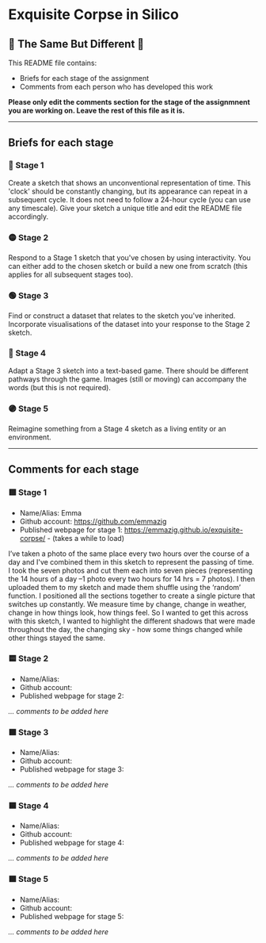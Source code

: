 # Exquisite Corpse in Silico
## 🔻 The Same But Different 🔻

This README file contains:
- Briefs for each stage of the assignment
- Comments from each person who has developed this work

**Please only edit the comments section for the stage of the assignmnent you are working on. Leave the rest of this file as it is.**

*****
## Briefs for each stage

### 🔴 Stage 1
Create a sketch that shows an unconventional representation of time. This 'clock' should be constantly changing, but its appearance can repeat in a subsequent cycle. It does not need to follow a 24-hour cycle (you can use any timescale). Give your sketch a unique title and edit the README file accordingly.

### 🟡 Stage 2
Respond to a Stage 1 sketch that you've chosen by using interactivity. You can either add to the chosen sketch or build a new one from scratch (this applies for all subsequent stages too).

### 🟢 Stage 3
Find or construct a dataset that relates to the sketch you've inherited. Incorporate visualisations of the dataset into your response to the Stage 2 sketch.

### 🔵 Stage 4
Adapt a Stage 3 sketch into a text-based game. There should be different pathways through the game. Images (still or moving) can accompany the words (but this is not required).

### 🟣 Stage 5
Reimagine something from a Stage 4 sketch as a living entity or an environment.

*****
## Comments for each stage

### 🟥 Stage 1
- Name/Alias: Emma
- Github account: https://github.com/emmazig
- Published webpage for stage 1:   https://emmazig.github.io/exquisite-corpse/      - (takes a while to load)

I’ve taken a photo of the same place every two hours over the course of a day and I've combined them in this sketch to represent the passing of time. I took the seven photos and cut them each into seven pieces (representing the 14 hours of a day –1 photo every two hours for 14 hrs = 7 photos). I then uploaded them to my sketch and made them shuffle using the ‘random’ function. I positioned all the sections together to create a single picture that switches up constantly.
We measure time by change, change in weather, change in how things look, how things feel. So I wanted to get this across with this sketch, I wanted to highlight the different shadows that were made throughout the day, the changing sky - how some things changed while other things stayed the same. 

### 🟨 Stage 2
- Name/Alias:
- Github account:
- Published webpage for stage 2:

*... comments to be added here*

### 🟩 Stage 3
- Name/Alias:
- Github account:
- Published webpage for stage 3:

*... comments to be added here*

### 🟦 Stage 4
- Name/Alias:
- Github account:
- Published webpage for stage 4:

*... comments to be added here*

### 🟪 Stage 5
- Name/Alias:
- Github account:
- Published webpage for stage 5:

*... comments to be added here*
